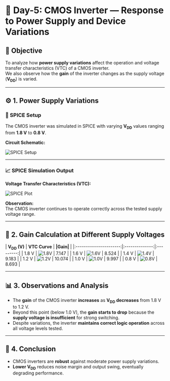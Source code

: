 # 🧩 Day-5: CMOS Inverter — Response to Power Supply and Device Variations

## 📘 Objective
To analyze how **power supply variations** affect the operation and voltage transfer characteristics (VTC) of a CMOS inverter.  
We also observe how the **gain** of the inverter changes as the supply voltage (**V<sub>DD</sub>**) is varied.

---

## ⚙️ 1. Power Supply Variations

### 🔧 SPICE Setup
The CMOS inverter was simulated in SPICE with varying **V<sub>DD</sub>** values ranging from **1.8 V** to **0.8 V**.

**Circuit Schematic:**

![SPICE Setup](https://github.com/user-attachments/assets/9555125d-2c50-4aaa-ba13-7248f55c7174)

---

### 📈 SPICE Simulation Output

**Voltage Transfer Characteristics (VTC):**

![SPICE Plot](https://github.com/user-attachments/assets/2886ccdd-9276-44a0-80fc-479de49acab5)

**Observation:**  
The CMOS inverter continues to operate correctly across the tested supply voltage range.

---

## 🧮 2. Gain Calculation at Different Supply Voltages

| **V<sub>DD</sub> (V)** | **VTC Curve** | **|Gain|** |
|:----------------------:|:--------------:|:---------:|
| 1.8 V | ![1.8V](https://github.com/user-attachments/assets/b74cd434-b7f2-412a-acf4-32d5b3cf2bf5) | 7.147 |
| 1.6 V | ![1.6V](https://github.com/user-attachments/assets/cbe92ad6-0930-4489-af51-23416f0321e4) | 8.524 |
| 1.4 V | ![1.4V](https://github.com/user-attachments/assets/84f1c586-199f-49e8-99b6-99722e01852b) | 9.183 |
| 1.2 V | ![1.2V](https://github.com/user-attachments/assets/153cac96-4886-476c-9f3b-64fd2487faae) | 10.074 |
| 1.0 V | ![1.0V](https://github.com/user-attachments/assets/2f49df1c-0d2d-4d2a-b47c-48d346cc1566) | 9.997 |
| 0.8 V | ![0.8V](https://github.com/user-attachments/assets/7c149531-c7d5-4148-bb24-e0570357d59b) | 8.693 |

---

## 📊 3. Observations and Analysis

- The **gain** of the CMOS inverter **increases** as **V<sub>DD</sub> decreases** from 1.8 V to 1.2 V.  
- Beyond this point (below 1.0 V), the **gain starts to drop** because the **supply voltage is insufficient** for strong switching.  
- Despite variations, the inverter **maintains correct logic operation** across all voltage levels tested.

---

## 🧠 4. Conclusion

- CMOS inverters are **robust** against moderate power supply variations.  
- **Lower V<sub>DD</sub>** reduces noise margin and output swing, eventually degrading performance.  



